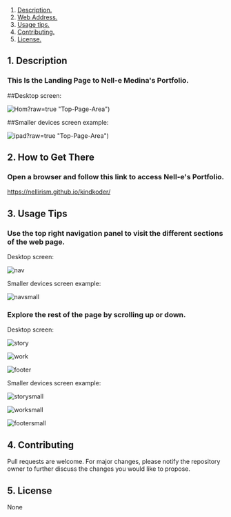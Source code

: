 1. [ Description. ](#desc)
2. [ Web Address. ](#web-address)
3. [ Usage tips. ](#usage)
4. [ Contributing. ](#contributing)
5. [ License. ](#license)


## 1. Description


### This Is the Landing Page to Nell-e Medina's Portfolio.


##Desktop screen:

![Hom](https://user-images.githubusercontent.com/71202250/113499956-1d8f3e00-94cf-11eb-8982-eb0b9ad3e8fd.JPG)?raw=true "Top-Page-Area")

##Smaller devices screen example:

![ipad](https://user-images.githubusercontent.com/71202250/113500038-e1a8a880-94cf-11eb-84a7-25fabbc02912.JPG)?raw=true "Top-Page-Area")

## 2. How to Get There

### Open a browser and follow this link to access Nell-e's Portfolio.


https://nellirism.github.io/kindkoder/


## 3. Usage Tips


### Use the top right navigation panel to visit the different sections of the web page.

Desktop screen:

![nav](https://user-images.githubusercontent.com/71202250/113500117-5bd92d00-94d0-11eb-8a99-8de74a1498bd.JPG)


Smaller devices screen example:

![navsmall](https://user-images.githubusercontent.com/71202250/113500139-888d4480-94d0-11eb-94dc-cb2a3be1e51c.JPG)



### Explore the rest of the page by scrolling up or down.

Desktop screen:

![story](https://user-images.githubusercontent.com/71202250/113500153-9f339b80-94d0-11eb-98a4-0001bf54db36.jpg)

![work](https://user-images.githubusercontent.com/71202250/113500159-ac508a80-94d0-11eb-9027-7ac4e6ddcd14.JPG)


![footer](https://user-images.githubusercontent.com/71202250/113500163-b6728900-94d0-11eb-82ed-bcfe3334a3b2.JPG)


Smaller devices screen example:

![storysmall](https://user-images.githubusercontent.com/71202250/113500201-efaaf900-94d0-11eb-85a7-2fd05f5c5c82.JPG)

![worksmall](https://user-images.githubusercontent.com/71202250/113500210-f8033400-94d0-11eb-94eb-a7acc4849f96.JPG)

![footersmall](https://user-images.githubusercontent.com/71202250/113500213-ff2a4200-94d0-11eb-8634-45b75fecb6d7.JPG)



<a name="contributing"></a>
## 4. Contributing
Pull requests are welcome. For major changes, please notify the repository owner to further discuss the changes you would like to propose. 

<a name="license"></a>
## 5. License
None
